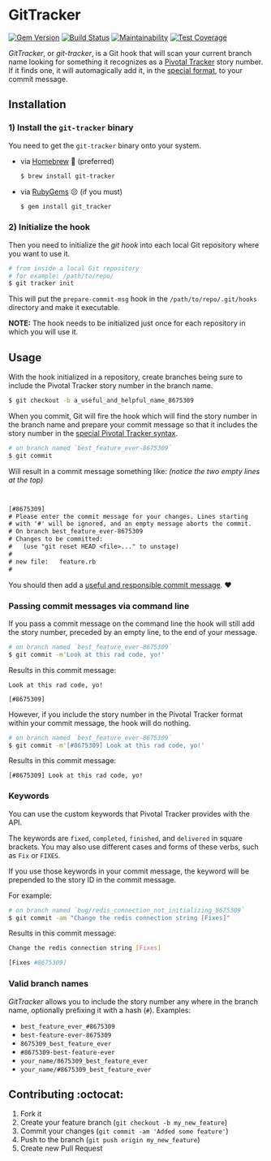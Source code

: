 # GitTracker

[![Gem Version](https://badge.fury.io/rb/git_tracker.svg)](https://badge.fury.io/rb/git_tracker)
[![Build Status](https://travis-ci.org/stevenharman/git_tracker.svg?branch=master)](https://travis-ci.org/stevenharman/git_tracker)
[![Maintainability](https://api.codeclimate.com/v1/badges/de85f5c6634d8e69c69a/maintainability)](https://codeclimate.com/github/stevenharman/git_tracker/maintainability)
[![Test Coverage](https://api.codeclimate.com/v1/badges/de85f5c6634d8e69c69a/test_coverage)](https://codeclimate.com/github/stevenharman/git_tracker/test_coverage)

*GitTracker*, or *git-tracker*, is a Git hook that will scan your current
branch name looking for something it recognizes as a [Pivotal Tracker][pt]
story number. If it finds one, it will automagically add it, in the [special
format][pt-format], to your commit message.

## Installation

### 1) Install the `git-tracker` binary

You need to get the `git-tracker` binary onto your system.

- via [Homebrew][homebrew] :beers: (preferred)

  ```bash
  $ brew install git-tracker
  ```

- via [RubyGems][rubygems] :pensive: (if you must)

  ```bash
  $ gem install git_tracker
  ```

### 2) Initialize the hook

Then you need to initialize the *git hook* into each local Git repository where
you want to use it.

```bash
# from inside a local Git repository
# for example: /path/to/repo/
$ git tracker init
```

This will put the `prepare-commit-msg` hook in the `/path/to/repo/.git/hooks`
directory and make it executable.

**NOTE:** The hook needs to be initialized just once for each repository in
which you will use it.

## Usage

With the hook initialized in a repository, create branches being sure to include
the Pivotal Tracker story number in the branch name.

```bash
$ git checkout -b a_useful_and_helpful_name_8675309
```

When you commit, Git will fire the hook which will find the story number in the
branch name and prepare your commit message so that it includes the story number
in the [special Pivotal Tracker syntax][pt-format].

```bash
# on branch named `best_feature_ever-8675309`
$ git commit
```

Will result in a commit message something like: *(notice the two empty lines at
the top)*

```diff


[#8675309]
# Please enter the commit message for your changes. Lines starting
# with '#' will be ignored, and an empty message aborts the commit.
# On branch best_feature_ever-8675309
# Changes to be committed:
#   (use "git reset HEAD <file>..." to unstage)
#
# new file:   feature.rb
#

```

You should then add a [useful and responsible commit message][tpope]. :heart:

### Passing commit messages via command line

If you pass a commit message on the command line the hook will still add the
story number, preceded by an empty line, to the end of your message.

```bash
# on branch named `best_feature_ever-8675309`
$ git commit -m'Look at this rad code, yo!'
```

Results in this commit message:

```
Look at this rad code, yo!

[#8675309]
```

However, if you include the story number in the Pivotal Tracker format within
your commit message, the hook will do nothing.

```bash
# on branch named `best_feature_ever-8675309`
$ git commit -m'[#8675309] Look at this rad code, yo!'
```

Results in this commit message:


```
[#8675309] Look at this rad code, yo!
```

### Keywords
You can use the custom keywords that Pivotal Tracker provides with the API.

The keywords are `fixed`, `completed`, `finished`, and `delivered` in square
brackets. You may also use different cases and forms of these verbs, such as
`Fix` or `FIXES`.

If you use those keywords in your commit message, the keyword will be prepended
to the story ID in the commit message.

For example:

```bash
# on branch named `bug/redis_connection_not_initializing_8675309`
$ git commit -am "Change the redis connection string [Fixes]"
```

Results in this commit message:

```bash
Change the redis connection string [Fixes]

[Fixes #8675309]
```

### Valid branch names

*GitTracker* allows you to include the story number any where in the branch
name, optionally prefixing it with a hash (`#`). Examples:

  - `best_feature_ever_#8675309`
  - `best-feature-ever-8675309`
  - `8675309_best_feature_ever`
  - `#8675309-best-feature-ever`
  - `your_name/8675309_best_feature_ever`
  - `your_name/#8675309_best_feature_ever`

## Contributing :octocat:

1. Fork it
2. Create your feature branch (`git checkout -b my_new_feature`)
3. Commit your changes (`git commit -am 'Added some feature'`)
4. Push to the branch (`git push origin my_new_feature`)
5. Create new Pull Request


[pt]: https://www.pivotaltracker.com/
[pt-format]: https://www.pivotaltracker.com/help/api?version=v3#scm_post_commit_message_syntax
[tpope]: http://tbaggery.com/2008/04/19/a-note-about-git-commit-messages.html
[homebrew]: http://mxcl.github.com/homebrew
[rubygems]: http://rubygems.org/gems/git_tracker

